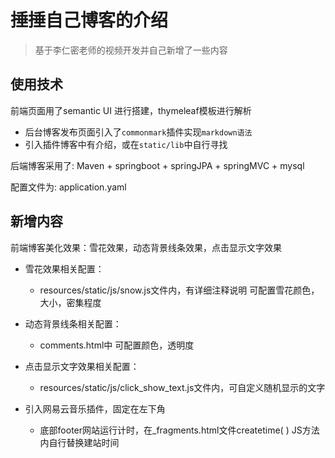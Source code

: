 # 捶捶自己博客的介绍

> 基于李仁密老师的视频开发并自己新增了一些内容

## 使用技术

前端页面用了semantic UI 进行搭建，thymeleaf模板进行解析
- 后台博客发布页面引入了`commonmark`插件实现`markdown语法`
- 引入插件博客中有介绍，或在`static/lib`中自行寻找

后端博客采用了: Maven + springboot + springJPA + springMVC + mysql

配置文件为: application.yaml

## 新增内容

前端博客美化效果：雪花效果，动态背景线条效果，点击显示文字效果

- 雪花效果相关配置：
    - resources/static/js/snow.js文件内，有详细注释说明 可配置雪花颜色，大小，密集程度

- 动态背景线条相关配置：
    - comments.html中 可配置颜色，透明度

- 点击显示文字效果相关配置：
    - resources/static/js/click_show_text.js文件内，可自定义随机显示的文字

- 引入网易云音乐插件，固定在左下角
    - 底部footer网站运行计时，在_fragments.html文件createtime( ) JS方法内自行替换建站时间

